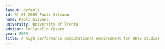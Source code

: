 ```yaml
---
layout: default 
id: 01-01-2009-Paoli Silvano
name: Paoli Silvano
university: University of Trento
advisor: Furlanello Cesare
year: 2009
title: A high performance computational environment for UHTS studies
---
```

